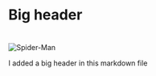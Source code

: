 # Big header <h1>

![Spider-Man](https://github.com/user-attachments/assets/c5c8c5ce-8c8d-4753-88cc-a1c5d302615c)


I added a big header in this markdown file
